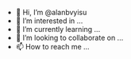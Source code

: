 - 👋 Hi, I’m @alanbvyisu
- 👀 I’m interested in ...
- 🌱 I’m currently learning ...
- 💞️ I’m looking to collaborate on ...
- 📫 How to reach me ...

<!---
alanbvyisu/alanbvyisu is a ✨ special ✨ repository because its `README.md` (this file) appears on your GitHub profile.
You can click the Preview link to take a look at your changes.
--->
